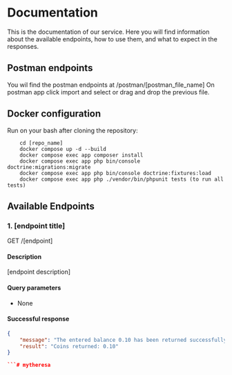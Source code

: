 # Documentation

This is the documentation of our service. Here you will find information about the available endpoints,
how to use them, and what to expect in the responses.

## Postman endpoints

You wil find the postman endpoints at /postman/[postman_file_name]
On postman app click import and select or drag and drop the previous file.

## Docker configuration

Run on your bash after cloning the repository:

```
    cd [repo_name]
    docker compose up -d --build
    docker compose exec app composer install
    docker compose exec app php bin/console doctrine:migrations:migrate
    docker compose exec app php bin/console doctrine:fixtures:load
    docker compose exec app php ./vendor/bin/phpunit tests (to run all tests)
```

## Available Endpoints

### 1. [endpoint title]

GET /[endpoint]

#### Description

[endpoint description]

#### Query parameters

- None

#### Successful response

```json
{
    "message": "The entered balance 0.10 has been returned successfully.",
    "result": "Coins returned: 0.10"
}

```# mytheresa
